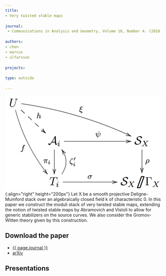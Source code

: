 ```yaml
---
title:
- Very twisted stable maps

journal:
 - Communications in Analysis and Geometry, Volume 18, Number 4. (2010)

authors:
- chen
- marcus
- ulfarsson

projects:

type: outside

---
```

![Marked mesh pattern](/assets/img/twisted.png){:align="right" height="200px"}
Let X be a smooth projective Deligne-Mumford stack over an algebraically closed
field k of characteristic 0. In this paper we construct the moduli stack of
very twisted stable maps, extending the notion of twisted stable maps by
Abramovich and Vistoli to allow for generic stabilizers on the source curves.
We also consider the Gromov-Witten theory given by this construction.

## Download the paper
- [{{ page.journal }}](http://www.intlpress.com/CAG/2010/18-4/CAG-18-4-A7-chen.pdf)
- [arXiv](http://arxiv.org/abs/0811.0035)

## Presentations
